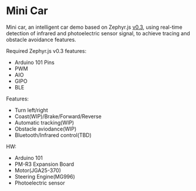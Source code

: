 # Mini Car
Mini car, an intelligent car demo based on Zephyr.js [v0.3](https://github.com/01org/zephyr.js/releases/tag/v0.3), using real-time detection of infrared and photoelectric sensor signal, to achieve tracing and obstacle avoidance features.

Required Zephyr.js v0.3 features:
- Arduino 101 Pins
- PWM
- AIO
- GIPO
- BLE

Features:
- Turn left/right
- Coast(WIP)/Brake/Forward/Reverse
- Automatic tracking(WIP)
- Obstacle aviodance(WIP)
- Bluetooth/Infrared control(TBD)

HW:
- Arduino 101
- PM-R3 Expansion Board
- Motor(JGA25-370)
- Steering Engine(MG996)
- Photoelectric sensor

